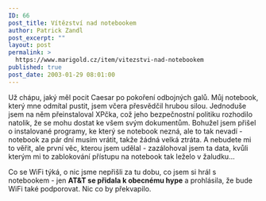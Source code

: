 ```yaml
---
ID: 66
post_title: Vítězství nad notebookem
author: Patrick Zandl
post_excerpt: ""
layout: post
permalink: >
  https://www.marigold.cz/item/vitezstvi-nad-notebookem
published: true
post_date: 2003-01-29 08:01:00
---
```

<P>Už chápu, jaký měl pocit Caesar po pokoření odbojných galů. Můj notebook, který mne odmítal pustit, jsem včera přesvědčil hrubou silou. Jednoduše jsem na něm přeinstaloval XPčka, což jeho bezpečnostní politiku rozhodilo natolik, že se mohu dostat ke všem svým dokumentům. Bohužel jsem přišel o instalované programy, ke který se notebook nezná, ale to tak nevadí - notebook za pár dní musím vrátit, takže žádná velká ztráta. A nebudete mi to věřit, ale první věc, kterou jsem udělal - zazálohoval jsem ta data, kvůli kterým mi to zablokování přístupu na notebook tak leželo v žaludku...</P>
<P>Co se WiFi týká, o nic jsme nepřišli za tu dobu, co jsem si hrál s notebookem - jen <STRONG>AT&amp;T se přidala k obecnému hype</STRONG> a prohlásila, že bude WiFi také podporovat. Nic co by překvapilo. </P>